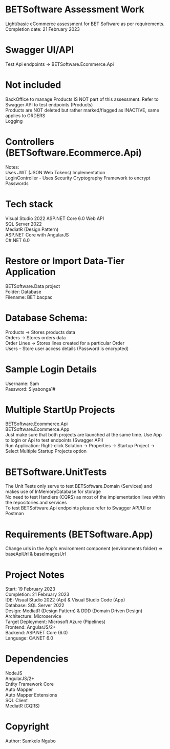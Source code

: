 # BETSoftware Assessment Work
Light/basic eCommerce assessment for BET Software as per requirements.  
Completion date: 21 February 2023  
# Swagger UI/API
Test Api endpoints => BETSoftware.Ecommerce.Api
# Not included
BackOffice to manage Products IS NOT part of this assessment. Refer to Swagger API to test endpoints (Products)  
Products are NOT deleted but rather marked/flagged as INACTIVE, same applies to ORDERS  
Logging
# Controllers (BETSoftware.Ecommerce.Api)
Notes:  
Uses JWT (JSON Web Tokens) Implementation  
LoginController - Uses Security Cryptography Framework to encrypt Passwords
# Tech stack
Visual Studio 2022
ASP.NET Core 6.0 Web API  
SQL Server 2022  
MediatR (Design Pattern)  
ASP.NET Core with AngularJS  
C#.NET 6.0  
# Restore or Import Data-Tier Application
BETSoftware.Data project  
Folder: Database  
Filename: BET.bacpac  
# Database Schema:  
Products -> Stores products data  
Orders -> Stores orders data  
Order Lines -> Stores lines created for a particular Order  
Users – Store user access details (Password is encrypted)  
# Sample Login Details
Username: Sam  
Password: Siyabonga1#
# Multiple StartUp Projects
BETSoftware.Ecommerce.Api  
BETSoftware.Ecommerce.App  
Just make sure that both projects are launched at the same time. Use App to login or Api to test endpoints (Swagger API)  
Run Application: Right-click Solution -> Properties -> Startup Project -> Select Multiple Startup Projects option  
# BETSoftware.UnitTests
The Unit Tests only serve to test BETSoftware.Domain (Services) and makes use of InMemoryDatabase for storage  
No need to test Handlers (CQRS) as most of the implementation lives within the repositories and services  
To test BETSoftware.Api endpoints please refer to Swagger API/UI or Postman  
# Requirements (BETSoftware.App)
Change urls in the App's environment component (environments folder) => baseApiUrl & baseImagesUrl
# Project Notes
Start: 19 February 2023  
Completion: 21 February 2023  
IDE: Visual Studio 2022 (Api) & Visual Studio Code (App)  
Database: SQL Server 2022  
Design: MediatR (Design Pattern) & DDD (Domain Driven Design)  
Architecture: Microservice  
Target Deployment: Microsoft Azure (Pipelines)  
Frontend: AngularJS/2+  
Backend: ASP.NET Core (6.0)  
Language: C#.NET 6.0
# Dependencies
NodeJS  
AngularJS/2+  
Entity Framework Core  
Auto Mapper  
Auto Mapper Extensions  
SQL Client  
MediatR (CQRS)
# Copyright
Author: Samkelo Ngubo
